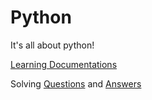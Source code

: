 # Python

It's all about python!

[Learning Documentations](https://github.com/Aravindray/Python/blob/main/learning_documentation.md)

Solving [Questions](https://github.com/Aravindray/Python/blob/main/Questions.md) and [Answers](https://github.com/Aravindray/Python/blob/main/Answer.md)
